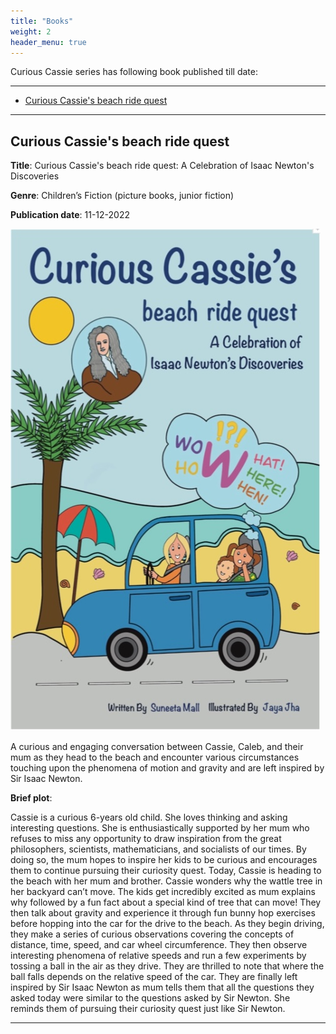 ```yaml
---
title: "Books"
weight: 2
header_menu: true
---
```


Curious Cassie series has following book published till date:

---

- [Curious Cassie's beach ride quest](#curious-cassies-beach-ride-quest)


---

## Curious Cassie's beach ride quest

**Title**: Curious Cassie's beach ride quest: A Celebration of Isaac Newton's Discoveries 

**Genre**: Children’s Fiction (picture books, junior fiction)

**Publication date**: 11-12-2022

![Curious Cassie's beach ride quest!](images/curious_cassie_beach_ride.jpeg)


A curious and engaging conversation between Cassie, Caleb, and their mum as they head to the beach and encounter various circumstances touching upon the phenomena of motion and gravity and are left inspired by Sir Isaac Newton.


**Brief plot**:

Cassie is a curious 6-years old child. She loves thinking and asking interesting questions. She is enthusiastically supported by her mum who refuses to miss any opportunity to draw inspiration from the great philosophers, scientists, mathematicians, and socialists of our times. By doing so, the mum hopes to inspire her kids to be curious and encourages them to continue pursuing their curiosity quest. Today, Cassie is heading to the beach with her mum and brother. Cassie wonders why the wattle tree in her backyard can’t move. The kids get incredibly excited as mum explains why followed by a fun fact about a special kind of tree that can move! They then talk about gravity and experience it through fun bunny hop exercises before hopping into the car for the drive to the beach. As they begin driving, they make a series of curious observations covering the concepts of distance, time, speed, and car wheel circumference. They then observe interesting phenomena of relative speeds and run a few experiments by tossing a ball in the air as they drive. They are thrilled to note that where the ball falls depends on the relative speed of the car. They are finally left inspired by Sir Isaac Newton as mum tells them that all the questions they asked today were similar to the questions asked by Sir Newton. She reminds them of pursuing their curiosity quest just like Sir Newton.

---  
